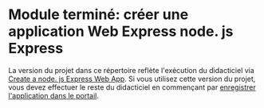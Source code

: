 # <a name="completed-module-create-a-nodejs-express-web-app"></a>Module terminé: créer une application Web Express node. js Express

La version du projet dans ce répertoire reflète l'exécution du didacticiel via [Create a node. js Express Web App](https://docs.microsoft.com/graph/training/node-tutorial?tutorial-step=1). Si vous utilisez cette version du projet, vous devez effectuer le reste du didacticiel en commençant par [enregistrer l'application dans le portail](https://docs.microsoft.com/graph/training/node-tutorial?tutorial-step=2).